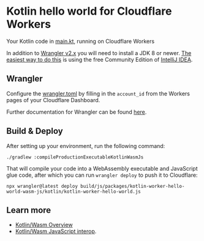 # Kotlin hello world for Cloudflare Workers

Your Kotlin code in [main.kt](src/wasmJsMain/kotlin/main.kt), running on Cloudflare Workers

In addition to [Wrangler v2.x](https://github.com/cloudflare/wrangler2) you will need to install a JDK 8 or newer. [The easiest way to do this](https://www.jetbrains.com/guide/java/tips/download-jdk/) is using the free Community Edition of [IntelliJ IDEA](https://www.jetbrains.com/idea/download/).

## Wrangler

Configure the [wrangler.toml](wrangler.toml) by filling in the `account_id` from the Workers pages of your Cloudflare Dashboard.

Further documentation for Wrangler can be found [here](https://developers.cloudflare.com/workers/tooling/wrangler).

## Build & Deploy

After setting up your environment, run the following command:

```shell
./gradlew :compileProductionExecutableKotlinWasmJs
```

That will compile your code into a WebAssembly executable and JavaScript glue code, 
after which you can run `wrangler deploy` to push it to Cloudflare:

```shell
npx wrangler@latest deploy build/js/packages/kotlin-worker-hello-world-wasm-js/kotlin/kotlin-worker-hello-world.js
```

## Learn more

* [Kotlin/Wasm Overview](https://kotl.in/wasm/)
* [Kotlin/Wasm JavaScript interop](https://kotlinlang.org/docs/wasm-js-interop.html).
